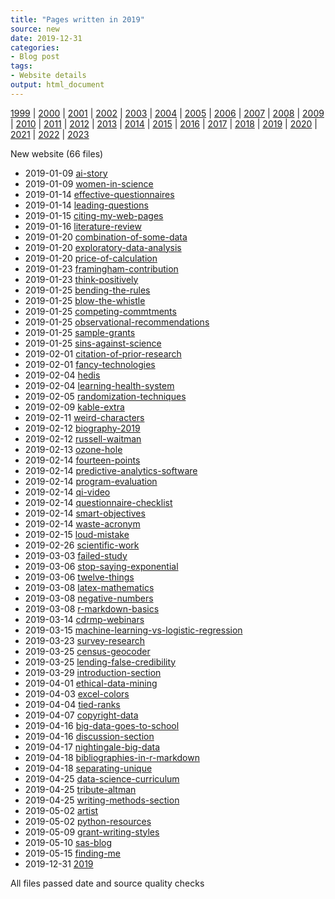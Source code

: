 ```yaml
---
title: "Pages written in 2019"
source: new
date: 2019-12-31
categories:
- Blog post
tags:
- Website details
output: html_document
---
```

 
[1999](http://new.pmean.com/1999/) | [2000](http://new.pmean.com/2000/) | [2001](http://new.pmean.com/2001/) | [2002](http://new.pmean.com/2002/) | [2003](http://new.pmean.com/2003/) | [2004](http://new.pmean.com/2004/) | [2005](http://new.pmean.com/2005/) | [2006](http://new.pmean.com/2006/) | [2007](http://new.pmean.com/2007/) | [2008](http://new.pmean.com/2008/) | [2009](http://new.pmean.com/2009/) | [2010](http://new.pmean.com/2010/) | [2011](http://new.pmean.com/2011/) | [2012](http://new.pmean.com/2012/) | [2013](http://new.pmean.com/2013/) | [2014](http://new.pmean.com/2014/) | [2015](http://new.pmean.com/2015/) | [2016](http://new.pmean.com/2016/) | [2017](http://new.pmean.com/2017/) | [2018](http://new.pmean.com/2018/) | [2019](http://new.pmean.com/2019/) | [2020](http://new.pmean.com/2020/) | [2021](http://new.pmean.com/2021/) | [2022](http://new.pmean.com/2022/) | [2023](http://new.pmean.com/2023/)
 
New website (66 files)
 
+ 2019-01-09 [ai-story](http://new.pmean.com/ai-story/)    
+ 2019-01-09 [women-in-science](http://new.pmean.com/women-in-science/)    
+ 2019-01-14 [effective-questionnaires](http://new.pmean.com/effective-questionnaires/)    
+ 2019-01-14 [leading-questions](http://new.pmean.com/leading-questions/)    
+ 2019-01-15 [citing-my-web-pages](http://new.pmean.com/citing-my-web-pages/)    
+ 2019-01-16 [literature-review](http://new.pmean.com/literature-review/)    
+ 2019-01-20 [combination-of-some-data](http://new.pmean.com/combination-of-some-data/)    
+ 2019-01-20 [exploratory-data-analysis](http://new.pmean.com/exploratory-data-analysis/)    
+ 2019-01-20 [price-of-calculation](http://new.pmean.com/price-of-calculation/)    
+ 2019-01-23 [framingham-contribution](http://new.pmean.com/framingham-contribution/)    
+ 2019-01-23 [think-positively](http://new.pmean.com/think-positively/)    
+ 2019-01-25 [bending-the-rules](http://new.pmean.com/bending-the-rules/)    
+ 2019-01-25 [blow-the-whistle](http://new.pmean.com/blow-the-whistle/)    
+ 2019-01-25 [competing-commtments](http://new.pmean.com/competing-commtments/)    
+ 2019-01-25 [observational-recommendations](http://new.pmean.com/observational-recommendations/)    
+ 2019-01-25 [sample-grants](http://new.pmean.com/sample-grants/)    
+ 2019-01-25 [sins-against-science](http://new.pmean.com/sins-against-science/)    
+ 2019-02-01 [citation-of-prior-research](http://new.pmean.com/citation-of-prior-research/)    
+ 2019-02-01 [fancy-technologies](http://new.pmean.com/fancy-technologies/)    
+ 2019-02-04 [hedis](http://new.pmean.com/hedis/)    
+ 2019-02-04 [learning-health-system](http://new.pmean.com/learning-health-system/)    
+ 2019-02-05 [randomization-techniques](http://new.pmean.com/randomization-techniques/)    
+ 2019-02-09 [kable-extra](http://new.pmean.com/kable-extra/)    
+ 2019-02-11 [weird-characters](http://new.pmean.com/weird-characters/)    
+ 2019-02-12 [biography-2019](http://new.pmean.com/biography-2019/)    
+ 2019-02-12 [russell-waitman](http://new.pmean.com/russell-waitman/)    
+ 2019-02-13 [ozone-hole](http://new.pmean.com/ozone-hole/)    
+ 2019-02-14 [fourteen-points](http://new.pmean.com/fourteen-points/)    
+ 2019-02-14 [predictive-analytics-software](http://new.pmean.com/predictive-analytics-software/)    
+ 2019-02-14 [program-evaluation](http://new.pmean.com/program-evaluation/)    
+ 2019-02-14 [qi-video](http://new.pmean.com/qi-video/)    
+ 2019-02-14 [questionnaire-checklist](http://new.pmean.com/questionnaire-checklist/)    
+ 2019-02-14 [smart-objectives](http://new.pmean.com/smart-objectives/)    
+ 2019-02-14 [waste-acronym](http://new.pmean.com/waste-acronym/)    
+ 2019-02-15 [loud-mistake](http://new.pmean.com/loud-mistake/)    
+ 2019-02-26 [scientific-work](http://new.pmean.com/scientific-work/)    
+ 2019-03-03 [failed-study](http://new.pmean.com/failed-study/)    
+ 2019-03-06 [stop-saying-exponential](http://new.pmean.com/stop-saying-exponential/)    
+ 2019-03-06 [twelve-things](http://new.pmean.com/twelve-things/)    
+ 2019-03-08 [latex-mathematics](http://new.pmean.com/latex-mathematics/)    
+ 2019-03-08 [negative-numbers](http://new.pmean.com/negative-numbers/)    
+ 2019-03-08 [r-markdown-basics](http://new.pmean.com/r-markdown-basics/)    
+ 2019-03-14 [cdrmp-webinars](http://new.pmean.com/cdrmp-webinars/)    
+ 2019-03-15 [machine-learning-vs-logistic-regression](http://new.pmean.com/machine-learning-vs-logistic-regression/)    
+ 2019-03-23 [survey-research](http://new.pmean.com/survey-research/)    
+ 2019-03-25 [census-geocoder](http://new.pmean.com/census-geocoder/)    
+ 2019-03-25 [lending-false-credibility](http://new.pmean.com/lending-false-credibility/)    
+ 2019-03-29 [introduction-section](http://new.pmean.com/introduction-section/)    
+ 2019-04-01 [ethical-data-mining](http://new.pmean.com/ethical-data-mining/)    
+ 2019-04-03 [excel-colors](http://new.pmean.com/excel-colors/)    
+ 2019-04-04 [tied-ranks](http://new.pmean.com/tied-ranks/)    
+ 2019-04-07 [copyright-data](http://new.pmean.com/copyright-data/)    
+ 2019-04-16 [big-data-goes-to-school](http://new.pmean.com/big-data-goes-to-school/)    
+ 2019-04-16 [discussion-section](http://new.pmean.com/discussion-section/)    
+ 2019-04-17 [nightingale-big-data](http://new.pmean.com/nightingale-big-data/)    
+ 2019-04-18 [bibliographies-in-r-markdown](http://new.pmean.com/bibliographies-in-r-markdown/)    
+ 2019-04-18 [separating-unique](http://new.pmean.com/separating-unique/)    
+ 2019-04-25 [data-science-curriculum](http://new.pmean.com/data-science-curriculum/)    
+ 2019-04-25 [tribute-altman](http://new.pmean.com/tribute-altman/)    
+ 2019-04-25 [writing-methods-section](http://new.pmean.com/writing-methods-section/)    
+ 2019-05-02 [artist](http://new.pmean.com/artist/)    
+ 2019-05-02 [python-resources](http://new.pmean.com/python-resources/)    
+ 2019-05-09 [grant-writing-styles](http://new.pmean.com/grant-writing-styles/)    
+ 2019-05-10 [sas-blog](http://new.pmean.com/sas-blog/)    
+ 2019-05-15 [finding-me](http://new.pmean.com/finding-me/)    
+ 2019-12-31 [2019](http://new.pmean.com/2019/)  
 
All files passed date and source quality checks

